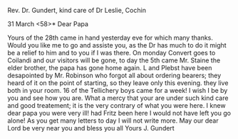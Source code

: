 Rev. Dr. Gundert, kind care of Dr Leslie, Cochin

 31 March <58>*
Dear Papa

Yours of the 28th came in hand yesterday eve for which many thanks. Would you like me to go and assiste you, as the Dr has much to do it might be a relief to him and to you if I was there. On monday Convert goes to Coilandi and our visitors will be gone, to day the 5th came Mr. Staine the elder brother, the papa has gone home again. L and Plebst have been desapointed by Mr. Robinson who forgot all about ordering bearers; they heard of it on the point of starting, so they leave only this evening. they live both in your room. 16 of the Tellichery boys came for a week! I wish I be by you and see how you are. What a mercy that your are under such kind care and good treatement; it is the very contrary of what you were here. I knew dear papa you were very ill! had Fritz been here I would not have left you go alone! As you get many letters to day I will not write more. 
May our dear Lord be very near you and bless you all
 Yours J. Gundert

